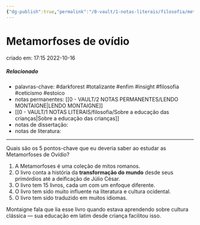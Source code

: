 ```yaml
---
{"dg-publish":true,"permalink":"/0-vault/1-notas-literais/filosofia/metamorfoses-de-ovidio/","tags":["darkforest","totalizante","enfim","insight","filosofia","ceticismo","estoico"],"dgHomeLink":true,"dgShowLocalGraph":true,"dgShowFileTree":true,"noteIcon":""}
---
```


# Metamorfoses de ovídio
criado em: 17:15 2022-10-16

##### Relacionado
- palavras-chave: #darkforest #totalizante #enfim #insight #filosofia #ceticismo #estoico 
- notas permanentes: [[0 - VAULT/2 NOTAS PERMANENTES/LENDO MONTAIGNE\|LENDO MONTAIGNE]]
- [[0 - VAULT/1 NOTAS LITERAIS/filosofia/Sobre a educação das crianças\|Sobre a educação das crianças]]
- notas de dissertação:
- notas de literatura: 

---
Quais são os 5 pontos-chave que eu deveria saber ao estudar as Metamorfoses de Ovídio?

1. A Metamorfoses é uma coleção de mitos romanos.
2. O livro conta a história da **transformação do mundo** desde seus primórdios até a deificação de Júlio César.
3. O livro tem 15 livros, cada um com um enfoque diferente.
4. O livro tem sido muito influente na literatura e cultura ocidental.
5. O livro tem sido traduzido em muitos idiomas.

Montaigne fala que lia esse livro quando estava aprendendo sobre cultura clássica — sua educação em latim desde criança facilitou isso. 

